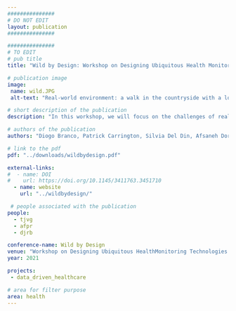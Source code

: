 ```yaml
---
###############
# DO NOT EDIT
layout: publication
###############

###############
# TO EDIT
# pub title
title: "Wild by Design: Workshop on Designing Ubiquitous Health Monitoring Technologies for Challenging Environments"

# publication image
image:
 name: wild.JPG
 alt-text: "Real-world environment: a walk in the countryside with a lot of mud and a cloudy sky" # provide a short description for the image #a11y

# short description of the publication
description: "In this workshop, we will focus on the challenges of real world health monitoring deployments to produce forward-looking insights that can shape the way researchers and practitioners think about health monitoring, in platforms and systems that account for the complex environments where they are bound to be used."

# authors of the publication
authors: "Diogo Branco, Patrick Carrington, Silvia Del Din, Afsaneh Doryab, Hristijan Gjoreski, Tiago Guerreiro, Roisin McNaney, Kyle Montague, Alisha Pradhan, André Rodrigues, Julio Vega "

# link to the pdf
pdf: "../downloads/wildbydesign.pdf"

external-links:
#  - name: DOI
#    url: https://doi.org/10.1145/3411763.3451710
  - name: website
    url: "../wildbydesign/"

 # people associated with the publication
people:
  - tjvg
  - afpr
  - djrb

conference-name: Wild by Design
venue: "Workshop on Designing Ubiquitous HealthMonitoring Technologies for Challenging Environments at Ubicomp 2021"
year: 2021

projects:
 - data_driven_healthcare

# area for filter purpose
area: health
---
```

